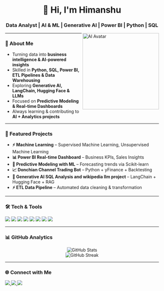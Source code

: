 <h1 align="center">👋 Hi, I'm Himanshu</h1>
<h3 align="center">Data Analyst | AI & ML | Generative AI | Power BI | Python | SQL</h3>

<img align="right" alt="AI Avatar" width="250" src="https://avatars.githubusercontent.com/u/9919?s=280&v=4"/>

---

### 🚀 About Me  
- Turning data into **business intelligence & AI-powered insights**  
- Skilled in **Python, SQL, Power BI, ETL Pipelines & Data Warehousing**  
- Exploring **Generative AI, LangChain, Hugging Face & LLMs**  
- Focused on **Predictive Modeling & Real-time Dashboards**  
- Always learning & contributing to **AI + Analytics projects**  

---

### 📌 Featured Projects
- **⚡ Machine Learning** – Supervised Machine Learning, Unsupervised Machine Learning
- **📊 Power BI Real-time Dashboard** – Business KPIs, Sales Insights  
- **🤖 Predictive Modeling with ML** – Forecasting trends via Scikit-learn  
- **📈 Donchian Channel Trading Bot** – Python + yFinance + Backtesting  
- **🍎 Generative AI SQL Analysis and wikipedia llm project** – LangChain + Hugging Face + RAG  
- **⚡ ETL Data Pipeline** – Automated data cleaning & transformation  

---

### 🛠️ Tech & Tools  
<p>
  <img src="https://img.shields.io/badge/Python-3776AB?style=for-the-badge&logo=python&logoColor=white"/>
  <img src="https://img.shields.io/badge/SQL-025E8C?style=for-the-badge&logo=postgresql&logoColor=white"/>
  <img src="https://img.shields.io/badge/Power%20BI-F2C811?style=for-the-badge&logo=power-bi&logoColor=black"/>
  <img src="https://img.shields.io/badge/Git-F05032?style=for-the-badge&logo=git&logoColor=white"/>
  <img src="https://img.shields.io/badge/GitHub-181717?style=for-the-badge&logo=github&logoColor=white"/>
  <img src="https://img.shields.io/badge/HuggingFace-FFAE1A?style=for-the-badge&logo=huggingface&logoColor=black"/>
  <img src="https://img.shields.io/badge/LangChain-2E77BC?style=for-the-badge&logo=chainlink&logoColor=white"/>
  <img src="https://img.shields.io/badge/Generative%20AI-1D9BF0?style=for-the-badge&logo=openai&logoColor=white"/>
</p>

---

### 📊 GitHub Analytics  
<p align="center">
  <img src="https://github-readme-stats.vercel.app/api?username=YourGitHubUsername&show_icons=true&theme=tokyonight" alt="GitHub Stats"/>
  <br/>
  <img src="https://github-readme-streak-stats.herokuapp.com/?user=YourGitHubUsername&theme=tokyonight" alt="GitHub Streak"/>
</p>

---

### 🌐 Connect with Me  
<p>
  <a href="https://www.linkedin.com/in/himanshu-sirohi-02a941367/" target="_blank">
    <img src="https://img.shields.io/badge/LinkedIn-0A66C2?style=for-the-badge&logo=linkedin&logoColor=white"/>
  </a>
  <a href="mailto:your.himanshusirohi41@gmail.com">
    <img src="https://img.shields.io/badge/Email-D14836?style=for-the-badge&logo=gmail&logoColor=white"/>
  </a>
  <a href="https://github.com/SIROHI42">
    <img src="https://img.shields.io/badge/GitHub-181717?style=for-the-badge&logo=github&logoColor=white"/>
  </a>
</p>
